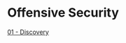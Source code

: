 <!-- TITLE: Home -->
<!-- SUBTITLE: A quick summary of Home -->

# Offensive Security
[01 - Discovery](http://localhost/01-discovery/discovery)